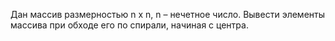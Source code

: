 Дан массив размерностью n x n, n – нечетное число. Вывести элементы массива при обходе его по спирали, начиная с центра.

